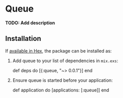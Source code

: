 # Queue

**TODO: Add description**

## Installation

If [available in Hex](https://hex.pm/docs/publish), the package can be installed as:

  1. Add queue to your list of dependencies in `mix.exs`:

        def deps do
          [{:queue, "~> 0.0.1"}]
        end

  2. Ensure queue is started before your application:

        def application do
          [applications: [:queue]]
        end
